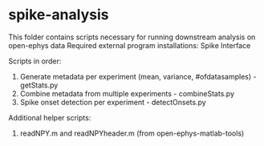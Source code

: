 # spike-analysis

This folder contains scripts necessary for running downstream analysis on open-ephys data
Required external program installations: Spike Interface

Scripts in order:
1. Generate metadata per experiment (mean, variance, #ofdatasamples) - getStats.py
2. Combine metadata from multiple experiments - combineStats.py
3. Spike onset detection per experiment - detectOnsets.py

Additional helper scripts:
1. readNPY.m and readNPYheader.m (from open-ephys-matlab-tools)
